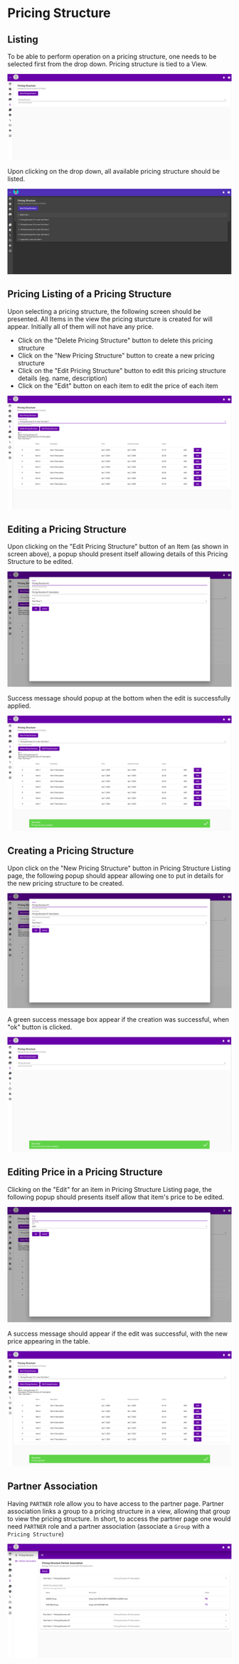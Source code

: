 # Pricing Structure

## Listing

To be able to perform operation on a pricing structure, one needs to be selected first from the drop down. Pricing structure is tied to a View.

![](../../.gitbook/assets/pricing-structure.png)

Upon clicking on the drop down, all available pricing structure should be listed.

![](../../.gitbook/assets/pricing-structure-select-from-dropdown.png)

## Pricing Listing of a Pricing Structure

Upon selecting a pricing structure, the following screen should be presented. All Items in the view the pricing sturcture is created for will appear. Initially all of them will not have any price.

* Click on the "Delete Pricing Structure" button to delete this pricing structure
* Click on the "New Pricing Structure" button to create a new pricing structure
* Click on the "Edit Pricing Structure" button to edit this pricing structure details \(eg. name, description\)
* Click on the "Edit" button on each item to edit the price of each item

![](../../.gitbook/assets/pricing-structure-listing.png)

## Editing a Pricing Structure

Upon clicking on the "Edit Pricing Structure" button of an Item \(as shown in screen above\), a popup should present itself allowing details of this Pricing Structure to be edited.

![](../../.gitbook/assets/pricing-structure-edit.png)

Success message should popup at the bottom when the edit is successfully applied.

![](../../.gitbook/assets/pricing-structure-save-success.png)

## Creating a Pricing Structure

Upon click on the "New Pricing Structure" button in Pricing Structure Listing page, the following popup should appear allowing one to put in details for the new pricing structure to be created.

![](../../.gitbook/assets/pricing-structure-edit.png)

A green success message box appear if the creation was successful, when "ok" button is clicked.

![](../../.gitbook/assets/pricing-structure-delete.png)

## Editing Price in a Pricing Structure

Clicking on the "Edit" for an item in Pricing Structure Listing page, the following popup should presents itself allow that item's price to be edited.

![](../../.gitbook/assets/pricing-structure-edit-price.png)

A success message should appear if the edit was successful, with the new price appearing in the table.

![](../../.gitbook/assets/pricing-structure-save-price-success.png)

## Partner Association

Having `PARTNER` role allow you to have access to the partner page. Partner association links a group to a pricing structure in a view, allowing that group to view the pricing structure. In short, to access the partner page one would need `PARTNER` role and a partner association \(associate a `Group` with a `Pricing Structure`\)

![](../../.gitbook/assets/pricing-structure-partner-association.png)





